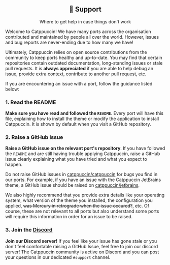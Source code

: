 <div align="center">
  <h2>🫶 Support</h2>
  <p>Where to get help in case things don't work</p>
</div>

Welcome to Catppuccin! We have many ports across the organisation contributed
and maintained by people all over the world. However, issues and bug reports are
never-ending due to how many we have!

Ultimately, Catppuccin relies on open source contributions from the community to
keep ports healthy and up-to-date. You may find that certain repositories
contain outdated documentation, long-standing issues or stale pull requests. It
is **always appreciated** if you are able to help debug an issue, provide extra
context, contribute to another pull request, etc.

If you are encountering an issue with a port, follow the guidance listed below:

### 1. Read the README

**Make sure you have read and followed the `README`**. Every port will have this
file, explaining how to install the theme or modify the application to install
Catppuccin. It is shown by default when you visit a GitHub repository.

### 2. Raise a GitHub Issue

**Raise a GitHub issue on the relevant port's repository**. If you have followed the
`README` and are still having trouble applying Catppuccin, raise a GitHub issue
clearly explaining what you have tried and what you expect to happen.

Do not raise GitHub issues in
[catppuccin/catppuccin](https://github.com/catppuccin/catppuccin) for bugs you
find in our ports. For example, if you have an issue with the Catppuccin
JetBrains theme, a GitHub issue should be raised on
[catppuccin/jetbrains](https://github.com/catppuccin/jetbrains).

We also highly recommend that you provide extra details like your operating
system, what version of the theme you installed, the configuration you applied,
~~was Mercury in retrograde when the issue occured?~~, etc. Of course, these are
not relevant to all ports but also understand some ports will require this
information in order for an issue to be raised.

### 3. Join the [Discord](https://discord.com/servers/catppuccin-907385605422448742)

**Join our Discord server!** If you feel like your issue has gone stale or you
don't feel comfortable raising a GitHub Issue, feel free to join our discord
server! The Catppuccin community is active on Discord and you can post your
questions in our dedicated `#support` channel.

